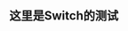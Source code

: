 ## 这里是Switch的测试
<script setup lang="ts">

import demo1 from './demo1.vue'
import preview from '../../../src/components/preview.vue'
</script>



<demo1/>